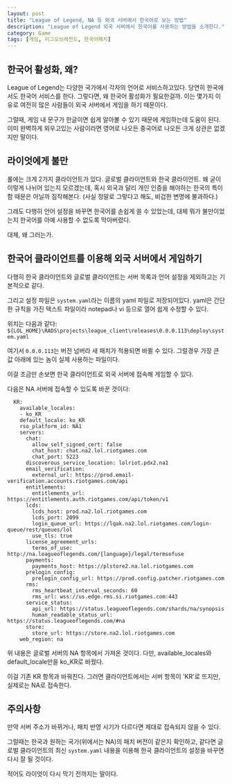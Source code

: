 ```yaml
---
layout: post
title: "League of Legend, NA 등 외국 서버에서 한국어로 보는 방법"
description: "League of Legend 외국 서버에서 한국어를 사용하는 방법을 소개한다."
category: Game
tags: [게임, 리그오브레전드, 한국어패치]
---
```


## 한국어 활성화, 왜?

League of Legend는 다양한 국가에서 각자의 언어로 서비스하고있다. 당연히 한국에서도 한국어 서비스를 한다. 그렇다면, 왜 한국어 활성화가 필요한걸까.
이는 몇가지 이유로 여전히 많은 사람들이 외국 서버에서 게임을 하기 때문이다.

그럴때, 게임 내 문구가 한글이면 쉽게 알아볼 수 있기 때문에 게임하는데 도움이 된다. 이미 완벽하게 외우고있는 사람이라면 영어로 나오든 중국어로 나오든 크게 상관은 없겠지만 말이다.



## 라이엇에게 불만

롤에는 크게 2가지 클라이언트가 있다.
글로벌 클라이언트와 한국 클라이언트.
왜 굳이 이렇게 나뉘어 있는지 모르겠는데,
혹시 외국과 달리 개인 인증을 해야하는 한국의 특이함 때문은 아닐까 짐작해본다.
(사실 정말로 그렇다고 해도, 비겁한 변명에 불과하다.)

그래도 다행히 언어 설정을 바꾸면 한국어를 손쉽게 쓸 수 있었는데,
대체 뭐가 불만이었는지 한국어를 아예 사용할 수 없도록 막아버렸다.

대체, 왜 그러는가.



## 한국어 클라이언트를 이용해 외국 서버에서 게임하기

다행히 한국 클라이언트와 글로벌 클라이언트는
서버 목록과 언어 설정을 제외하고는
기본적으로 같다.

그리고 설정 파일은 `system.yaml`라는 이름의 yaml 파일로 저장되어있다.
yaml은 간단한 규칙을 가진 텍스트 파일이라
notepad나 vi 등으로 열어 쉽게 수정할 수 있다.

위치는 다음과 같다:
`${LOL_HOME}\RADS\projects\league_client\releases\0.0.0.113\deploy\system.yaml`

여기서 `0.0.0.113`는 버전 넘버라
새 패치가 적용되면 바뀔 수 있다.
그럴경우 가장 큰 값 아래에 있는 놈이 실제 사용하는 파일이다.

이걸 조금만 손보면 한국 클라이언트로 외국 서버에 접속해 게임할 수 있다.

다음은 NA 서버에 접속할 수 있도록 바꾼 것이다:

~~~
  KR:
    available_locales:
    - ko_KR
    default_locale: ko_KR
    rso_platform_id: NA1
    servers:
      chat:
        allow_self_signed_cert: false
        chat_host: chat.na2.lol.riotgames.com
        chat_port: 5223
      discoverous_service_location: lolriot.pdx2.na1
      email_verification:
        external_url: https://prod.email-verification.accounts.riotgames.com/api
      entitlements:
        entitlements_url: https://entitlements.auth.riotgames.com/api/token/v1
      lcds:
        lcds_host: prod.na2.lol.riotgames.com
        lcds_port: 2099
        login_queue_url: https://lqak.na2.lol.riotgames.com/login-queue/rest/queues/lol
        use_tls: true
      license_agreement_urls:
        terms_of_use: http://na.leagueoflegends.com/{language}/legal/termsofuse
      payments:
        payments_host: https://plstore2.na.lol.riotgames.com
      prelogin_config:
        prelogin_config_url: https://prod.config.patcher.riotgames.com
      rms:
        rms_heartbeat_interval_seconds: 60
        rms_url: wss://us.edge.rms.si.riotgames.com:443
      service_status:
        api_url: https://status.leagueoflegends.com/shards/na/synopsis
        human_readable_status_url: https://status.leagueoflegends.com/#na
      store:
        store_url: https://store.na2.lol.riotgames.com
    web_region: na
~~~

위 내용은 글로벌 서버의 NA 항목에서 가져온 것이다.
다만, available_locales와 default_locale만을 ko_KR로 바꿨다.

이걸 기존 KR 항목과 바꿔친다.
그러면 클라이언트에서는 서버 항목이 'KR'로 뜨지만,
실제로는 NA로 접속한다.



## 주의사항

만약 서버 주소가 바뀌거나,
패치 반영 시기가 다르다면
제대로 접속되지 않을 수 있다.

그럴때는 한국과 원하는 국가(위에서는 NA)의 패치 버전이 같은지 확인하고,
같다면 글로벌 클라이언트의 최신 `system.yaml` 내용을 이용해
한국 클라이언트의 설정을 바꾸면 다시 잘 될 것이다.

적어도 라이엇이 다시 막기 전까지는 말이다.
